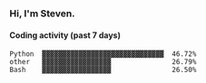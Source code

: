 ### Hi, I'm Steven.

#### Coding activity (past 7 days)
```
Python  ▓▓▓▓▓▓▓▓▓▓▓▓▓▓▓▓▓▓▓▓▓▓▓▓▓▓▓▓▓▓  46.72%
other   ▓▓▓▓▓▓▓▓▓▓▓▓▓▓▓▓▓               26.79%
Bash    ▓▓▓▓▓▓▓▓▓▓▓▓▓▓▓▓▓               26.50%
```
